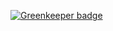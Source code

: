 
[![Greenkeeper badge](https://badges.greenkeeper.io/santoshyadav198613/ContactManagementAPI.svg)](https://greenkeeper.io/)
